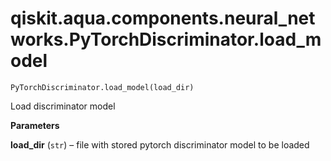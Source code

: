# qiskit.aqua.components.neural\_networks.PyTorchDiscriminator.load\_model

`PyTorchDiscriminator.load_model(load_dir)`

Load discriminator model

**Parameters**

**load\_dir** (`str`) – file with stored pytorch discriminator model to be loaded
